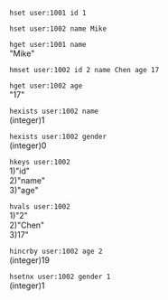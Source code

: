 
`hset user:1001 id 1`   

`hset user:1002 name Mike`  

`hget user:1001 name`  
"Mike"

`hmset user:1002 id 2 name Chen age 17 `  

`hget user:1002 age`  
"17"

`hexists user:1002 name`  
(integer)1

`hexists user:1002 gender`  
(integer)0  

`hkeys user:1002`  
1)"id"  
2)"name"  
3)"age"  

`hvals user:1002`  
1)"2"  
2)"Chen"  
3)17"

`hincrby user:1002 age 2`  
(integer)19  

`hsetnx user:1002 gender 1`  
(integer)1  


